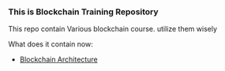 ### This is Blockchain Training Repository

This repo contain Various blockchain course. utilize them wisely

What does it contain now:
- [Blockchain Architecture](Blockchain-Architecture/readme.md)
